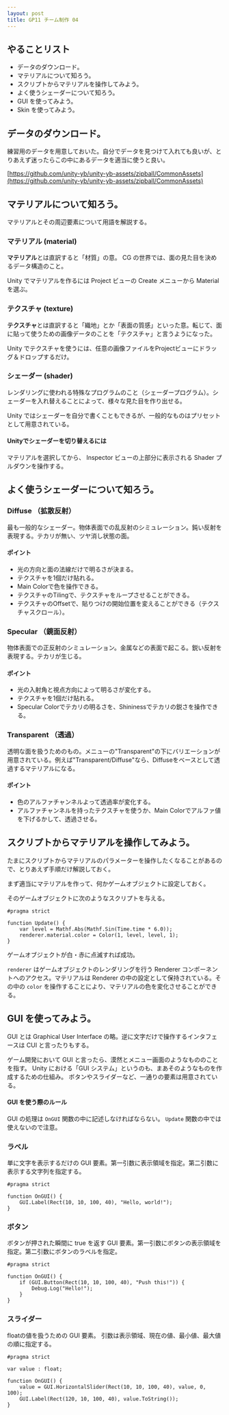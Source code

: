 ```yaml
---
layout: post
title: GP11 チーム制作 04
---
```


## やることリスト

 - データのダウンロード。
 - マテリアルについて知ろう。
 - スクリプトからマテリアルを操作してみよう。
 - よく使うシェーダーについて知ろう。
 - GUI を使ってみよう。
 - Skin を使ってみよう。

## データのダウンロード。

練習用のデータを用意しておいた。自分でデータを見つけて入れても良いが、とりあえず迷ったらこの中にあるデータを適当に使うと良い。

[https://github.com/unity-yb/unity-yb-assets/zipball/CommonAssets](https://github.com/unity-yb/unity-yb-assets/zipball/CommonAssets)

## マテリアルについて知ろう。

マテリアルとその周辺要素について用語を解説する。

### マテリアル (material)

**マテリアル**とは直訳すると「材質」の意。 CG の世界では、面の見た目を決めるデータ構造のこと。

Unity でマテリアルを作るには Project ビューの Create メニューから Material を選ぶ。

### テクスチャ (texture)

**テクスチャ**とは直訳すると「織地」とか「表面の質感」といった意。転じて、面に貼って使うための画像データのことを「テクスチャ」と言うようになった。

Unity でテクスチャを使うには、任意の画像ファイルをProjectビューにドラッグ＆ドロップするだけ。

### シェーダー (shader)

レンダリングに使われる特殊なプログラムのこと（シェーダープログラム）。シェーダーを入れ替えることによって、様々な見た目を作り出せる。

Unity ではシェーダーを自分で書くこともできるが、一般的なものはプリセットとして用意されている。

#### Unityでシェーダーを切り替えるには

マテリアルを選択してから、 Inspector ビューの上部分に表示される Shader プルダウンを操作する。

## よく使うシェーダーについて知ろう。

### Diffuse （拡散反射）

最も一般的なシェーダー。物体表面での乱反射のシミュレーション。鈍い反射を表現する。テカリが無い、ツヤ消し状態の面。

#### ポイント

 -  光の方向と面の法線だけで明るさが決まる。
 - テクスチャを1個だけ貼れる。
 - Main Colorで色を操作できる。
 - テクスチャのTilingで、テクスチャをループさせることができる。
 - テクスチャのOffsetで、貼りつけの開始位置を変えることができる（テクスチャスクロール）。

### Specular （鏡面反射）

物体表面での正反射のシミュレーション。金属などの表面で起こる。鋭い反射を表現する。テカリが生じる。

#### ポイント

 - 光の入射角と視点方向によって明るさが変化する。
 - テクスチャを1個だけ貼れる。
 - Specular Colorでテカリの明るさを、Shininessでテカリの鋭さを操作できる。

### Transparent （透過）

透明な面を扱うためのもの。メニューの"Transparent"の下にバリエーションが用意されている。例えば"Transparent/Diffuse"なら、Diffuseをベースとして透過するマテリアルになる。

#### ポイント

 - 色のアルファチャンネルよって透過率が変化する。
 - アルファチャンネルを持ったテクスチャを使うか、Main Colorでアルファ値を下げるかして、透過させる。

## スクリプトからマテリアルを操作してみよう。

たまにスクリプトからマテリアルのパラメーターを操作したくなることがあるので、とりあえず手順だけ解説しておく。

まず適当にマテリアルを作って、何かゲームオブジェクトに設定しておく。

そのゲームオブジェクトに次のようなスクリプトを与える。

    #pragma strict
    
    function Update() {
        var level = Mathf.Abs(Mathf.Sin(Time.time * 6.0));
        renderer.material.color = Color(1, level, level, 1);
    }

ゲームオブジェクトが白・赤に点滅すれば成功。

`renderer` はゲームオブジェクトのレンダリングを行う Renderer コンポーネントへのアクセス。マテリアルは Renderer の中の設定として保持されている。その中の `color` を操作することにより、マテリアルの色を変化させることができる。

## GUI を使ってみよう。

GUI とは Graphical User Interface の略。逆に文字だけで操作するインタフェースは CUI と言ったりもする。

ゲーム開発において GUI と言ったら、漠然とメニュー画面のようなもののことを指す。 Unity における「GUI システム」というのも、まあそのようなものを作成するための仕組み。 ボタンやスライダーなど、一通りの要素は用意されている。

#### GUI を使う際のルール

GUI の処理は `OnGUI` 関数の中に記述しなければならない。 `Update` 関数の中では使えないので注意。

### ラベル

単に文字を表示するだけの GUI 要素。第一引数に表示領域を指定。第二引数に表示する文字列を指定する。

    #pragma strict
    
    function OnGUI() {
        GUI.Label(Rect(10, 10, 100, 40), "Hello, world!");
    }

### ボタン

ボタンが押された瞬間に true を返す GUI 要素。第一引数にボタンの表示領域を指定。第二引数にボタンのラベルを指定。

    #pragma strict
    
    function OnGUI() {
        if (GUI.Button(Rect(10, 10, 100, 40), "Push this!")) {
            Debug.Log("Hello!");
        }
    }

### スライダー

floatの値を扱うための GUI 要素。 引数は表示領域、現在の値、最小値、最大値の順に指定する。

    #pragma strict
    
    var value : float;
    
    function OnGUI() {
        value = GUI.HorizontalSlider(Rect(10, 10, 100, 40), value, 0, 100);
        GUI.Label(Rect(120, 10, 100, 40), value.ToString());
    }


